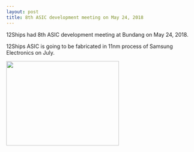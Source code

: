 ```yaml
---
layout: post
title: 8th ASIC development meeting on May 24, 2018
---
```

12Ships had 8th ASIC development meeting at Bundang on May 24, 2018.

12Ships ASIC is going to be fabricated in 11nm process of Samsung Electronics on July.

<img class="alignnone size-medium wp-image-1362" src="https://12ships.com/wp-content/uploads/2018/07/20180524_114345-300x225.jpg" alt="" width="300" height="225" />
